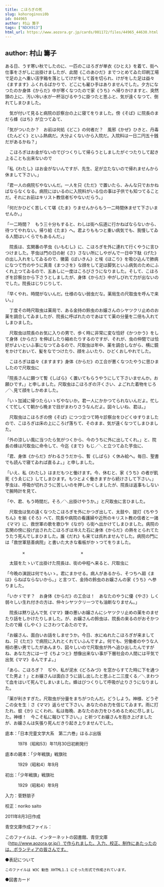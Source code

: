 ```yaml
---
title: こほろぎの死
slug: kohoroginosi0b
id: 044965
author: 村山 籌子
tags: ["NDCK913"]
html_url: https://www.aozora.gr.jp/cards/001172/files/44965_44630.html
---
```


## author: 村山 籌子

ある日、うす寒い秋でしたのに、一匹のこほろぎが単衣《ひとえ》を着て、街へ仕事をさがしに出掛けましたが、此間《このあひだ》までつとめてゐた印刷工場で足の上へ重い活字箱を落としてけがをして首を切られ、けがをした足は益々《ますます》ふくれるばかりで、どこにも雇ひ手はありませんでした。夕方になつたのか身体《からだ》中が寒くなつたので家《うち》へ帰りかけますと、突然頭の上に、汚い冷い水が一杯浴びるやうに掛つたと思ふと、気が遠くなつて、倒れてしまひました。

　気が付いて見ると病院の診察台の上に寝てをりました。傍《そば》に院長のまだら蜂《はち》が立つてゐて、

「気がついたか？　お前は何処《どこ》の何者だ？　風邪《かぜ》ひきと、丹毒《たんどく》といふ熱病だ。大分よくないから入院だ。入院料は一日二円五十銭だがあるかね？」

　こほろぎはお金がないのでびつくりして帰らうとしましたがぐつたりして起き上ることも出来ないので

「私《わたし》はお金がないんですが、先生、足が立たないので帰れませんから休まして下さい。」

「君一人の病院ぢやないんだ。一人を只《ただ》で置いたら、みんな只でおかねばならなくなる。病院にはいるのに入院料がいる位の事は子供でも知つてることだ。それにお前はキリスト教信者ぢやないだらう。」

「何だかひどく苦しくて堪《たま》りませんからもう一二時間休ませて下さいませんか。」

「一二時間？　もう三十分もすると、わしは街へ伝道に行かねばならないから、待つてやれない。帰り給《たま》へ。君よりももつと重い病気でも、我慢してゐる人間はいくらでもあるんだ。」

　院長は、玄関番の芋虫《いもむし》に、こほろぎを外に連れて行くやうに言ひつけました。芋虫は門の日の射《さ》さない所にしやがんで一日中下駄《げた》の出し入れをしてゐるので、黴菌《ばいきん》と埃《ほこり》を吸ひ込んで肺病になつて竹のやうに真青《まつさを》な顔をして足は脚気といふ病気のためにふくれ上つてゐるので、五あしに一度はころびさうになりました。そして、こほろぎを診察台から下さうとしましたが、身体《からだ》中がしびれて力が出ないのでした。院長はじりじりして、

「早くやれ、時間がないんだ。仕様のない弱虫だな。薬局生の尺取虫を呼んで来い。」

　丁度その時尺取虫は薬局で、ある金持の鈴虫のお嬢さんのシヤツクリ止めのお薬を調合してゐましたが、院長に呼ばれたのであはてて薬の分量を二倍も入れてしまひました。

　尺取虫は院長のお気に入りの男で、歩く時に非常に変な恰好《かつかう》をして身体《からだ》を伸ばしたり縮めたりするのですが、それが、虫の仲間では恰好がよいといふ事になつてゐるので、尺取虫は年中、薬を調合しながら、横に鏡をかけておいて、髪をなでつけたり、顔をふいたり、ひどくおしやれでした。

　こほろぎは益々《ますます》身体《からだ》の工合が悪くなつたやうに思ひましたので尺取虫に

「院長さんに願つて暫《しばら》く置いてもらうやうにして下さいませんか。お願ひです。」と申しました。尺取虫はこほろぎの汗くさい、よごれた着物をじろ／＼見て顔をしかめました。

「いゝ加減に帰つたらいゝぢやないか。君一人にかかつてられないんだよ。忙しくて忙しくて朝から晩まで目がまわりさうなんだよ。図々しいね、君は。」

　尺取虫はこほろぎの傍《そば》につつ立つて時々診察台をひどくゆすりましたので、こほろぎは床の上にころげ落ちて、そのまま、気が遠くなつてしまひました。

「外の涼しい風に当つたら気がつくから、今のうちに外に出してくれ。」と、院長の蜂は尺取虫に命令して、今迄《まで》もじ／＼と立つてゐた芋虫に、

「君、身体《からだ》がわるさうだから、暫《しばら》く休み給へ。毎日、聖書でも読んで寝てゐれば直るよ。」と申しました。

「いえ、私《わたし》はまだもつと働けます。今、休むと、家《うち》の者が飢死《うゑじに》してしまひます。もつとよく働きますから続けさして下さい。」芋虫は、呼吸が切れさうに苦しいのを押しかくしましたが、院長は返事もしないで腕時計を見て、

「や、君、もう時間だ。そろ／＼出掛けやうか。」と尺取虫に言ひました。

　尺取虫は気の遠くなつたこほろぎを外にかつぎ出して、太鼓や、提灯《ちやうちん》を揃《そろ》へて、院長や病院の看護婦や近所のキリスト教の信者と一諸《ママ》に、救世軍の歌を歌ひ乍《なが》ら街へ出かけてしまひました。病院の玄関の傍に投げ出されたこほろぎは冷えた石に身体《からだ》の熱をとられてたうたう死んでしまひました。誰《だれ》も来ては呉れませんでした。病院の門には「救世軍慈善病院」と書いた大きな看板がかゝつてをりました。

　　　　×　　　　　　　　　　　　　×

　太鼓をたゝいて出掛けた院長は、街の中程へ来ると、尺取虫に

「今晩の演説は何でもいゝ。君にまかせる。病人があるから、そつちへ廻《まは》らねばならないから。」と言つて、金持の鈴虫のお嬢さんの家《うち》へ参りました。

「いかゞです？　お身体《からだ》の工合は！　あなたのやうに優《やさ》しく弱々しい生れ付きの方は、仲々シヤツクリ一つでも油断なりません。」

　院長は黙り込んで気《ママ》嫌の悪いお嬢さんにシヤツクリ止めの薬をのませたり話をしかけたりしました。が、お嬢さんの鈴虫は、院長の来るのがおそかつたので癪《しやく》にさわつてゐたのです。

「お嬢さん、面白いお話をしませうか。今日、水にぬれたこほろぎが来ましてね、只《ただ》で病院に入れとくれていふんですよ。何でも、労働者のやうな人相の悪い男でしたがあんまり、図々しいので尺取虫が外へ追ひ出したんですがね、あなた方には一寸《ちよつと》想像出来ない事が下層社会の人間には平気で出気《ママ》るんですよ。」

「あら、こほろぎ？　ぢや、私が泥水《どろみづ》を窓からすてた時に下を通つてた男よ！」とお嬢さんは面白さうに話し出したと思ふと二三度くる／＼まわつて血をはいて死んでしまいました。蜂はびつくりして呼吸が止りさうになりました。

「薬が利きすぎた。尺取虫が分量をまちがつたんだ。どうしよう。神様、どうぞこの女を生｜さ《ママ》返らせて下さい。あなたのお力を信じてゐます。雨に打たれ、蚊《か》にくわれ、私は毎晩、あなたのお力をひろめるために尽しました。神様！　今こそ私に報ひて下さい。」と祈つてお嬢さんを抱き上げましたが、お嬢さんは矢張り死んだきり起き上りませんでした。













底本：「日本児童文学大系　第二六巻」ほるぷ出版

　　　1978（昭和53）年11月30日初刷発行

底本の親本：「少年戦旗」戦旗社

　　　1929（昭和4）年9月

初出：「少年戦旗」戦旗社

　　　1929（昭和4）年9月

入力：菅野朋子

校正：noriko saito

2011年8月3日作成

青空文庫作成ファイル：

このファイルは、インターネットの図書館、青空文庫（http://www.aozora.gr.jp/）で作られました。入力、校正、制作にあたったのは、ボランティアの皆さんです。











●表記について


	このファイルは W3C 勧告 XHTML1.1 にそった形式で作成されています。







●図書カード
